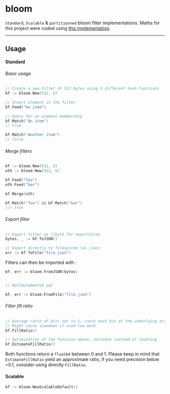 bloom
===================

`Standard`, `Scalable` & `partitionned` bloom filter implementations.
Maths for this project were coded using [this implementation](http://gsd.di.uminho.pt/members/cbm/ps/dbloom.pdf).

----------

Usage
-------------

#### Standard
###### Basic usage
```go
// Create a new Filter of 512 bytes using 5 different hash functions
bf := bloom.New(512, 5)

// Insert element in the filter
bf.Feed("An item")

// Query for an element membership
bf.Match("An item")
// true

bf.Match("Another item")
// false
```

###### Merge filters
```go
bf := bloom.New(512, 5)
oth := bloom.New(512, 5)

bf.Feed("foo")
oth.Feed("bar")

bf.Merge(oth)

bf.Match("foo") && bf.Match("bar")
/// true
```


###### Export filter
```go
// Export filter as []byte for exportation
bytes, _ := bf.ToJSON()

// Export directly to filesystem (as json)
err := bf.ToFile("file.json")

```

Filters can then be imported with :

```go
bf, err := bloom.FromJSON(bytes)


// NotImplemented yet

bf, err := bloom.FromFile("file.json")
```

###### Filter fill ratio
```go
// Average ratio of bits set to 1; count each bit of the underlying array
// Might cause slowdown if used too much
bf.FillRatio()

// Optimization of the function above, estimate instead of counting
bf.EstimateFillRatio()
```
Both functions return a `float64` between 0 and 1.
 Please keep in mind that `EstimateFillRatio`  yield an approximate ratio, if you need precision below ~0.1, consider using directly `FillRatio`.

#### Scalable
```go
bf := bloom.NewScalableDefault()
```
